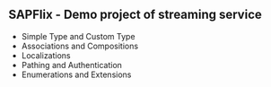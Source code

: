 ## SAPFlix - Demo project of streaming service
* Simple Type and Custom Type
* Associations and Compositions
* Localizations
* Pathing and Authentication
* Enumerations and Extensions
